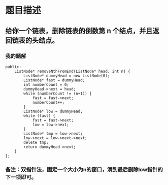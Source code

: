# 题目描述
## 给你一个链表，删除链表的倒数第 n 个结点，并且返回链表的头结点。
### 我的题解
```class Solution {
public:
    ListNode* removeNthFromEnd(ListNode* head, int n) {
        ListNode* dummyHead = new ListNode(0);
        ListNode* fast = dummyHead;
        int numberCount = 0;
        dummyHead->next = head;
        while (numberCount != (n+1)) {
            fast = fast->next;
            numberCount++;
        }
        ListNode* low = dummyHead;
        while (fast) {
            fast = fast->next;
            low = low->next;
        }
        ListNode* tmp = low->next;
        low->next = low->next->next;
        delete tmp;
        return dummyHead->next;
    }
};
```
### **备注**：双指针法，固定一个大小为n的窗口，滑到最后删除low指针的下一项即可。